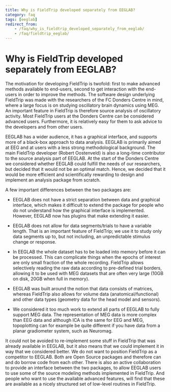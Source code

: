 ```yaml
---
title: Why is FieldTrip developed separately from EEGLAB?
category: faq
tags: [eeglab]
redirect_from:
    - /faq/why_is_fieldtrip_developed_separately_from_eeglab/
    - /faq/fieldtrip_eeglab/
---
```


# Why is FieldTrip developed separately from EEGLAB?

The motivation for developing FieldTrip is twofold: first to make advanced methods available to end-users, second to get interaction with the end-users in order to improve the methods. The software design underlying FieldTrip was made with the researchers of the FC Donders Centre in mind, where a large focus is on studying oscillatory brain dynamics using MEG. An important feature in FieldTrip is therefore source analysis of oscillatory activity. Most FieldTrip users at the Donders Centre can be considered advanced users. Furthermore, it is relatively easy for them to ask advice to the developers and from other users.

EEGLAB has a wider audience, it has a graphical interface, and supports more of a black-box approach to data analysis. EEGLAB is primarily aimed at EEG and at users with a less strong methodological background. The main FieldTrip developer (Robert Oostenveld) is also a long-time contributor to the source analysis part of EEGLAB. At the start of the Donders Centre we considered whether EEGLAB could fulfill the needs of our researchers, but decided that it would not be an optimal match. Hence, we decided that it would be more efficient and scientifically rewarding to design and implement an analysis package from scratch.

A few important differences between the two packages are:

- EEGLAB does not have a strict separation between data and graphical interface, which makes it difficult to extend the package for people who do not understand how the graphical interface is implemented. However, EEGLAB now has plugins that make extending it easier.

- EEGLAB does not allow for data segments/trials to have a variable length. That is an important feature of FieldTrip; we use it to study only data segments up to, but not including, an unpredictable stimulus change or response.

- In EEGLAB the whole dataset has to be loaded into memory before it can be processed. This can complicate things when the epochs of interest are only small fraction of the whole recording. FieldTrip allows selectively reading the raw data according to pre-defined trial borders, allowing it to be used with MEG datasets that are often very large (10GB on disk, 20GB when full in memory).

- EEGLAB was built around the notion that data consists of matrices, whereas FieldTrip also allows for volume data (anatomical/functional) and other data types (geometry data for the head model and sensors).

- We considered it too much work to extend all parts of EEGLAB to fully support MEG data. The representation of MEG data is more complex than EEG data and although ICA is the same for EEG and MEG, topoplotting can for example be quite different if you have data from a planar gradiometer system, such as Neuromag.

It could not be avoided to re-implement some stuff in FieldTrip that was already available in EEGLAB, but it also means that we could implement it in way that we considered better. We do not want to position FieldTrip as a competitor to EEGLAB. Both are Open Source packages and therefore can and do borrow code from each other. There is also an active collaboration to provide an interface between the two packages, to allow EEGLAB users to use some of the source modeling methods implemented in FieldTrip. And people who want to use the available advanced features, will find that these are available as a nicely structured set of low-level routines in FieldTrip.
